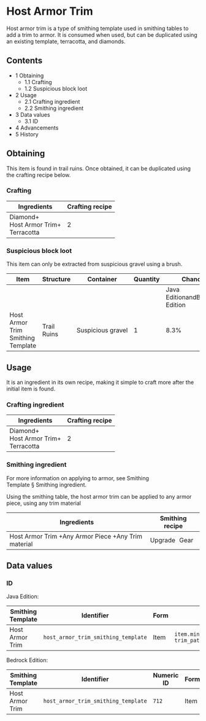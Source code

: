 # Host Armor Trim
Host armor trim is a type of smithing template used in smithing tables to add a trim to armor. It is consumed when used, but can be duplicated using an existing template, terracotta, and diamonds.

## Contents
- 1 Obtaining
	- 1.1 Crafting
	- 1.2 Suspicious block loot
- 2 Usage
	- 2.1 Crafting ingredient
	- 2.2 Smithing ingredient
- 3 Data values
	- 3.1 ID
- 4 Advancements
- 5 History

## Obtaining
This item is found in trail ruins. Once obtained, it can be duplicated using the crafting recipe below.

### Crafting
| Ingredients                                  | Crafting recipe |
|----------------------------------------------|-----------------|
| Diamond+<br/>Host Armor Trim+<br/>Terracotta | 2               |

### Suspicious block loot
This item can only be extracted from suspicious gravel using a brush.

| Item                              | Structure   | Container         | Quantity | Chance                         |
|-----------------------------------|-------------|-------------------|----------|--------------------------------|
|                                   |             |                   |          | Java EditionandBedrock Edition |
| Host Armor Trim Smithing Template | Trail Ruins | Suspicious gravel | 1        | 8.3%                           |

## Usage
It is an ingredient in its own recipe, making it simple to craft more after the initial item is found.

### Crafting ingredient
| Ingredients                                  | Crafting recipe |
|----------------------------------------------|-----------------|
| Diamond+<br/>Host Armor Trim+<br/>Terracotta | 2               |

### Smithing ingredient
For more information on applying to armor, see Smithing Template § Smithing ingredient.

Using the smithing table, the host armor trim can be applied to any armor piece, using any trim material

| Ingredients                                         | Smithing recipe |
|-----------------------------------------------------|-----------------|
| Host Armor Trim +Any Armor Piece +Any Trim material | Upgrade Gear    |

## Data values
### ID
Java Edition:

| Smithing Template | Identifier                          | Form | Translation key                                                                      |
|-------------------|-------------------------------------|------|--------------------------------------------------------------------------------------|
| Host Armor Trim   | `host_armor_trim_smithing_template` | Item | `item.minecraft.host_armor_trim_smithing_template`<br/>`trim_pattern.minecraft.host` |

Bedrock Edition:

| Smithing Template | Identifier                          | Numeric ID | Form | Translation key                                            |
|-------------------|-------------------------------------|------------|------|------------------------------------------------------------|
| Host Armor Trim   | `host_armor_trim_smithing_template` | `712`      | Item | `item.smithing_template.name`<br/>`trim_pattern.host.name` |


